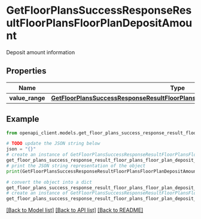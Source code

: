 # GetFloorPlansSuccessResponseResultFloorPlansFloorPlanDepositAmount

Deposit amount information

## Properties

Name | Type | Description | Notes
------------ | ------------- | ------------- | -------------
**value_range** | [**GetFloorPlansSuccessResponseResultFloorPlansFloorPlanDepositAmountValueRange**](GetFloorPlansSuccessResponseResultFloorPlansFloorPlanDepositAmountValueRange.md) |  | [optional] 

## Example

```python
from openapi_client.models.get_floor_plans_success_response_result_floor_plans_floor_plan_deposit_amount import GetFloorPlansSuccessResponseResultFloorPlansFloorPlanDepositAmount

# TODO update the JSON string below
json = "{}"
# create an instance of GetFloorPlansSuccessResponseResultFloorPlansFloorPlanDepositAmount from a JSON string
get_floor_plans_success_response_result_floor_plans_floor_plan_deposit_amount_instance = GetFloorPlansSuccessResponseResultFloorPlansFloorPlanDepositAmount.from_json(json)
# print the JSON string representation of the object
print(GetFloorPlansSuccessResponseResultFloorPlansFloorPlanDepositAmount.to_json())

# convert the object into a dict
get_floor_plans_success_response_result_floor_plans_floor_plan_deposit_amount_dict = get_floor_plans_success_response_result_floor_plans_floor_plan_deposit_amount_instance.to_dict()
# create an instance of GetFloorPlansSuccessResponseResultFloorPlansFloorPlanDepositAmount from a dict
get_floor_plans_success_response_result_floor_plans_floor_plan_deposit_amount_from_dict = GetFloorPlansSuccessResponseResultFloorPlansFloorPlanDepositAmount.from_dict(get_floor_plans_success_response_result_floor_plans_floor_plan_deposit_amount_dict)
```
[[Back to Model list]](../README.md#documentation-for-models) [[Back to API list]](../README.md#documentation-for-api-endpoints) [[Back to README]](../README.md)


